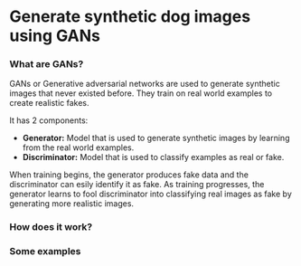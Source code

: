 # Generate synthetic dog images using GANs

### What are GANs?
GANs or Generative adversarial networks are used to generate synthetic images that never existed before. They train on real world examples to create realistic fakes.

It has 2 components:
* <b>Generator:</b> Model that is used to generate synthetic images by learning from the real world examples.
* <b>Discriminator:</b> Model that is used to classify examples as real or fake.

When training begins, the generator produces fake data and the discriminator can esily identify it as fake. As training progresses, the generator learns to fool discriminator into classifying real images as fake by generating more realistic images.

### How does it work?

### Some examples

